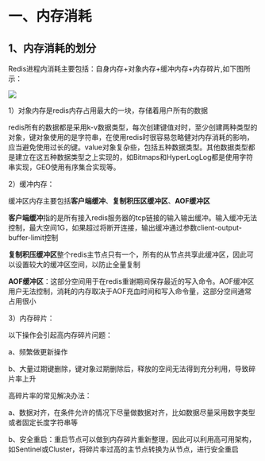 # 一、内存消耗

## 1、内存消耗的划分

Redis进程内消耗主要包括：自身内存+对象内存+缓冲内存+内存碎片,如下图所示：

![](/Users/lixiaojie/github/study/pictures/redis内存消耗划分-1.png.png)

1）对象内存是redis内存占用最大的一块，存储着用户所有的数据

redis所有的数据都是采用k-v数据类型，每次创建键值对时，至少创建两种类型的对象，键对象使用的是字符串，在使用redis时很容易忽略健对内存消耗的影响，应当避免使用过长的键。value对象复杂些，包括五种数据类型。其他数据类型都是建立在这五种数据类型之上实现的，如Bitmaps和HyperLogLog都是使用字符串实现，GEO使用有序集合实现等。

2）缓冲内存：

缓冲区内存主要包括**客户端缓冲**、**复制积压区缓冲区**、**AOF缓冲区**

**客户端缓冲**指的是所有接入redis服务器的tcp链接的输入输出缓冲。输入缓冲无法控制，最大空间1G，如果超过将断开连接，输出缓冲通过参数client-output-buffer-limit控制

**复制积压缓冲区**整个redis主节点只有一个，所有的从节点共享此缓冲区，因此可以设置较大的缓冲区空间，以防止全量复制

**AOF缓冲区**：这部分空间用于在redis重谢期间保存最近的写入命令。AOF缓冲区用户无法控制，消耗的内存取决于AOF充血时间和写入命令量，这部分空间通常占用很小

3）内存碎片：

以下操作会引起高内存碎片问题：

a、频繁做更新操作

b、大量过期键删除，键对象过期删除后，释放的空间无法得到充分利用，导致碎片率上升

高碎片率的常见解决办法：

a、数据对齐，在条件允许的情况下尽量做数据对齐，比如数据尽量采用数字类型或者固定长度字符串等

b、安全重启：重启节点可以做到内存碎片重新整理，因此可以利用高可用架构，如Sentinel或Cluster，将碎片率过高的主节点转换为从节点，进行安全重启

​                                                                               